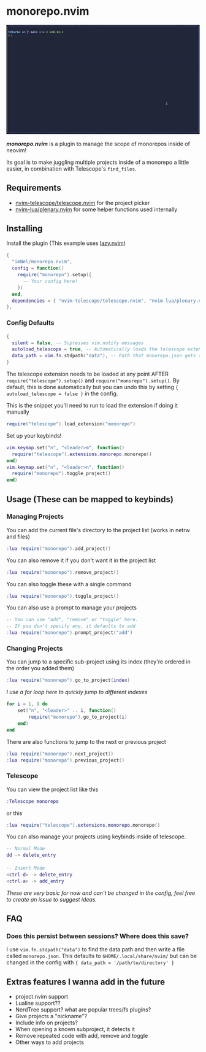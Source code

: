 # monorepo.nvim
![monorepo.nvim demo video. Shows opening a new monorepo and changing scopes using the plugin](demo.gif)

***monorepo.nvim*** is a plugin to manage the scope of monorepos inside of neovim! 

Its goal is to make juggling multiple projects inside of a monorepo a little easier, in combination with Telescope's `find_files`.

## Requirements
- [nvim-telescope/telescope.nvim](https://github.com/nvim-telescope/telescope.nvim) for the project picker
- [nvim-lua/plenary.nvim](https://github.com/nvim-lua/plenary.nvim) for some helper functions used internally

## Installing

Install the plugin (This example uses [lazy.nvim](https://github.com/folke/lazy.nvim))
```lua
{
  "imNel/monorepo.nvim",
  config = function()
    require("monorepo").setup({
      -- Your config here!
    })
  end,
  dependencies = { "nvim-telescope/telescope.nvim", "nvim-lua/plenary.nvim"},
},
```

### Config Defaults
```lua
{
  silent = false, -- Supresses vim.notify messages
  autoload_telescope = true, -- Automatically loads the telescope extension at setup
  data_path = vim.fn.stdpath("data"), -- Path that monorepo.json gets saved to
}
```

The telescope extension needs to be loaded at any point AFTER `require("telescope").setup()` and `require("monorepo").setup()`.
By default, this is done automatically but you can undo this by setting `{ autoload_telescope = false }` in the config.

This is the snippet you'll need to run to load the extension if doing it manually
```lua
require("telescope").load_extension("monorepo")
```

Set up your keybinds! 
```lua
vim.keymap.set("n", "<leader>m", function()
  require("telescope").extensions.monorepo.monorepo()
end)
vim.keymap.set("n", "<leader>n", function()
  require("monorepo").toggle_project()
end)
```

## Usage (These can be mapped to keybinds)

### Managing Projects

You can add the current file's directory to the project list (works in netrw and files)
```lua
:lua require("monorepo").add_project()
```

You can also remove it if you don't want it in the project list
```lua
:lua require("monorepo").remove_project()
```

You can also toggle these with a single command
```lua
:lua require("monorepo").toggle_project()
```

You can also use a prompt to manage your projects
```lua
-- You can use "add", "remove" or "toggle" here.
-- If you don't specify any, it defaults to add
:lua require("monorepo").prompt_project("add")
```

### Changing Projects

You can jump to a specific sub-project using its index (they're ordered in the order you added them)
```lua
:lua require("monorepo").go_to_project(index)
```

*I use a for loop here to quickly jump to different indexes*
```lua
for i = 1, 9 do
	set("n", "<leader>" .. i, function()
		require("monorepo").go_to_project(i)
	end)
end
```

There are also functions to jump to the next or previous project
```lua
:lua require("monorepo").next_project()
:lua require("monorepo").previous_project()
```

### Telescope
You can view the project list like this
```lua
:Telescope monorepo
```
or this
```lua
:lua require("telescope").extensions.monorepo.monorepo()
```

You can also manage your projects using keybinds inside of telescope.
```lua
-- Normal Mode
dd -> delete_entry

-- Insert Mode
<ctrl-d> -> delete_entry
<ctrl-a> -> add_entry
```
*These are very basic for now and can't be changed in the config, feel free to create an issue to suggest ideas.*

## FAQ
### Does this persist between sessions? Where does this save?
I use `vim.fn.stdpath("data")` to find the data path and then write a file called `monorepo.json`.
This defaults to `$HOME/.local/share/nvim/` but can be changed in the config with `{ data_path = '/path/to/directory' }`

## Extras features I wanna add in the future
- project.nvim support
- Lualine support??
- NerdTree support? what are popular trees/fs plugins?
- Give projects a "nickname"?
- Include info on projects?
- When opening a known subproject, it detects it
- Remove repeated code with add, remove and toggle
- Other ways to add projects

